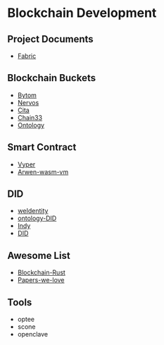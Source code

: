 # Blockchain Development


## Project Documents

- [Fabric](fabric.md)

## Blockchain Buckets

- [Bytom](https://github.com/Bytom)
- [Nervos](https://github.com/nervosnetwork)
- [Cita](https://github.com/citahub/cita)
- [Chain33](https://github.com/33cn/chain33)
- [Ontology](https://github.com/ontio/ontology)

## Smart Contract 

- [Vyper](https://github.com/vyperlang/vyper)
- [Arwen-wasm-vm](https://github.com/ElrondNetwork/arwen-wasm-vm)

## DID

- [weIdentity](https://github.com/WeBankFinTech/WeIdentity)
- [ontology-DID](https://github.com/ontio/ontology-DID)
- [Indy](https://github.com/hyperledger/indy-node)
- [DID](https://github.com/decentralized-identity)

## Awesome List

- [Blockchain-Rust](https://github.com/rust-in-blockchain/awesome-blockchain-rust)
- [Papers-we-love](https://github.com/papers-we-love/papers-we-love)

## Tools

- optee
- scone
- openclave
